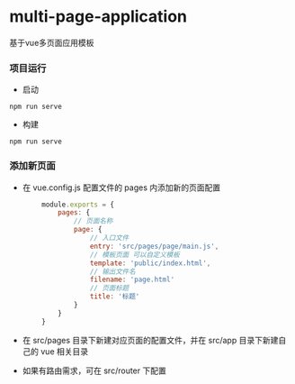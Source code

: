# multi-page-application
基于vue多页面应用模板

### 项目运行

- 启动
```
npm run serve
```

- 构建
```
npm run serve
```

### 添加新页面

- 在 vue.config.js 配置文件的 pages 内添加新的页面配置

```javascript
		module.exports = {
			pages: {
				// 页面名称
				page: {
					// 入口文件
					entry: 'src/pages/page/main.js',
					// 模板页面 可以自定义模板
					template: 'public/index.html',
					// 输出文件名
					filename: 'page.html'
					// 页面标题
					title: '标题'
				}
			}
		}
```

- 在 src/pages 目录下新建对应页面的配置文件，并在 src/app 目录下新建自己的 vue 相关目录

- 如果有路由需求，可在 src/router 下配置
